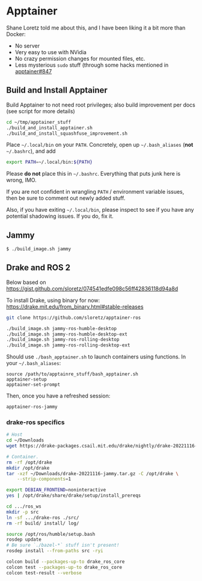 # Apptainer

Shane Loretz told me about this, and I have been liking it a bit more than
Docker:

- No server
- Very easy to use with NVidia
- No crazy permission changes for mounted files, etc.
- Less mysterious `sudo` stuff (through some hacks mentioned in
  [apptainer#847](https://github.com/apptainer/apptainer/issues/847)

## Build and Install Apptainer

Build Apptainer to not need root privileges; also build improvement per docs
(see script for more details)

```sh
cd ~/tmp/apptainer_stuff
./build_and_install_apptainer.sh
./build_and_install_squashfuse_improvement.sh
```

Place `~/.local/bin` on your `PATH`. Concretely, open up `~/.bash_aliases` (**not** `~/.bashrc`), and add

```sh
export PATH=~/.local/bin:${PATH}
```

Please **do not** place this in `~/.bashrc`. Everything that puts junk here is
wrong, IMO.

If you are not confident in wrangling `PATH` / environment variable issues,
then be sure to comment out newly added stuff.

Also, if you have exiting `~/.local/bin`, please inspect to see if you have any
potential shadowing issues. If you do, fix it.

## Jammy

```sh
$ ./build_image.sh jammy
```

## Drake and ROS 2

Below based on \
https://gist.github.com/sloretz/074541edfe098c56ff42836118d94a8d

To install Drake, using binary for now: \
https://drake.mit.edu/from_binary.html#stable-releases

```sh
git clone https://github.com/sloretz/apptainer-ros

./build_image.sh jammy-ros-humble-desktop
./build_image.sh jammy-ros-humble-desktop-ext
./build_image.sh jammy-ros-rolling-desktop
./build_image.sh jammy-ros-rolling-desktop-ext
```

Should use `./bash_apptainer.sh` to launch containers using functions.
In your `~/.bash_aliases`:

```
source /path/to/apptainre_stuff/bash_apptainer.sh
apptainer-setup
apptainer-set-prompt
```

Then, once you have a refreshed session:

```sh
apptainer-ros-jammy
```

### drake-ros specifics

```sh
# Host
cd ~/Downloads
wget https://drake-packages.csail.mit.edu/drake/nightly/drake-20221116-jammy.tar.gz

# Container.
rm -rf /opt/drake
mkdir /opt/drake
tar -xzf ~/Downloads/drake-20221116-jammy.tar.gz -C /opt/drake \
    --strip-components=1

export DEBIAN_FRONTEND=noninteractive
yes | /opt/drake/share/drake/setup/install_prereqs

cd .../ros_ws
mkdir -p src
ln -sf .../drake-ros ./src/
rm -rf build/ install/ log/

source /opt/ros/humble/setup.bash
rosdep update
# Be sure `./bazel-*` stuff isn't present!
rosdep install --from-paths src -ryi

colcon build --packages-up-to drake_ros_core
colcon test --packages-up-to drake_ros_core
colcon test-result --verbose
```

